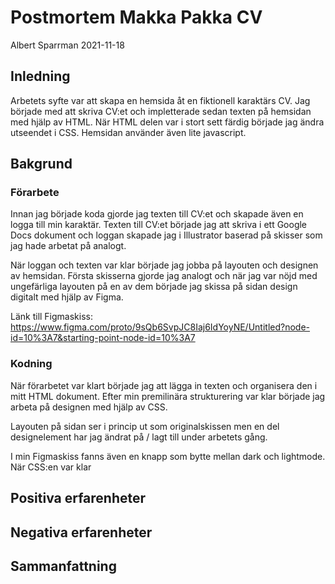 # Postmortem Makka Pakka CV

Albert Sparrman 2021-11-18

## Inledning

Arbetets syfte var att skapa en hemsida åt en fiktionell karaktärs CV. Jag började med att skriva CV:et och impletterade sedan texten på hemsidan med hjälp av HTML. När HTML delen var i stort sett färdig började jag ändra utseendet i CSS. Hemsidan använder även lite javascript.   

## Bakgrund

### Förarbete

Innan jag började koda gjorde jag texten till CV:et och skapade även en logga till min karaktär. Texten till CV:et började jag att skriva i ett Google Docs dokument och loggan skapade jag i Illustrator baserad på skisser som jag hade arbetat på analogt. 


När loggan och texten var klar började jag jobba på layouten och designen av hemsidan. Första skisserna gjorde jag analogt och när jag var nöjd med ungefärliga layouten på en av dem började jag skissa på sidan design digitalt med hjälp av Figma. 

Länk till Figmaskiss: https://www.figma.com/proto/9sQb6SvpJC8Iaj6IdYoyNE/Untitled?node-id=10%3A7&starting-point-node-id=10%3A7

### Kodning

När förarbetet var klart började jag att lägga in texten och organisera den i mitt HTML dokument. Efter min premilinära strukturering var klar började jag arbeta på designen med hjälp av CSS.

Layouten på sidan ser i princip ut som originalskissen men en del designelement har jag ändrat på / lagt till under arbetets gång. 

I min Figmaskiss fanns även en knapp som bytte mellan dark och lightmode. När CSS:en var klar 

## Positiva erfarenheter


## Negativa erfarenheter


## Sammanfattning

